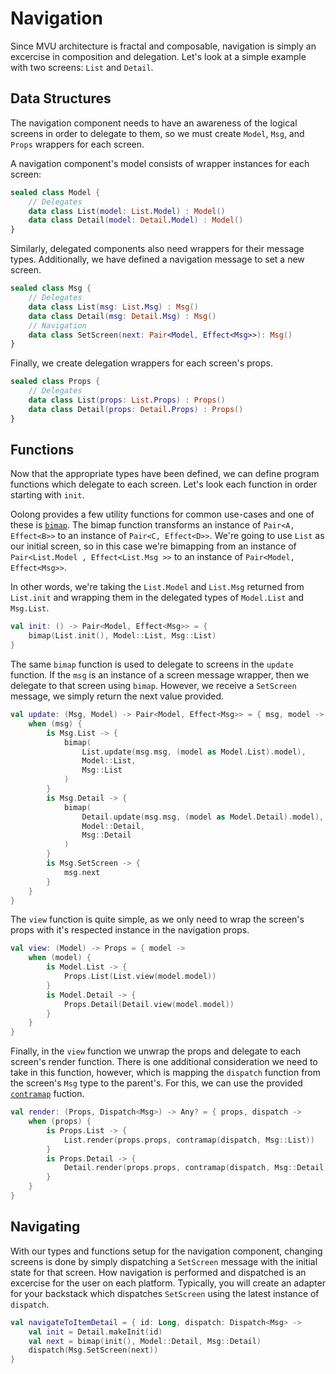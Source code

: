 # Navigation

Since MVU architecture is fractal and composable, navigation is simply an excercise in composition and delegation. Let's look at a simple example with two screens: `List` and `Detail`.

## Data Structures

The navigation component needs to have an awareness of the logical screens in order to delegate to them, so we must create `Model`, `Msg`, and `Props` wrappers for each screen.

A navigation component's model consists of wrapper instances for each screen:

```kotlin
sealed class Model {
    // Delegates
    data class List(model: List.Model) : Model()
    data class Detail(model: Detail.Model) : Model()
}
```

Similarly, delegated components also need wrappers for their message types. Additionally, we have defined a navigation message to set a new screen.

```kotlin
sealed class Msg {
    // Delegates
    data class List(msg: List.Msg) : Msg()
    data class Detail(msg: Detail.Msg) : Msg()
    // Navigation
    data class SetScreen(next: Pair<Model, Effect<Msg>>): Msg()
}
```

Finally, we create delegation wrappers for each screen's props.

```kotlin
sealed class Props {
    // Delegates
    data class List(props: List.Props) : Props()
    data class Detail(props: Detail.Props) : Props()
}
```

## Functions

Now that the appropriate types have been defined, we can define program functions which delegate to each screen. Let's look each function in order starting with `init`.

Oolong provides a few utility functions for common use-cases and one of these is [`bimap`](/oolong/oolong.next/bimap). The bimap function transforms an instance of `Pair<A, Effect<B>>` to an instance of `Pair<C, Effect<D>>`. We're going to use `List` as our initial screen, so in this case we're bimapping from an instance of `Pair<List.Model , Effect<List.Msg >>` to an instance of `Pair<Model, Effect<Msg>>`.

In other words, we're taking the `List.Model` and `List.Msg` returned from `List.init` and wrapping them in the delegated types of `Model.List` and `Msg.List`.

```kotlin
val init: () -> Pair<Model, Effect<Msg>> = {
    bimap(List.init(), Model::List, Msg::List)
}
```

The same `bimap` function is used to delegate to screens in the `update` function. If the `msg` is an instance of a screen message wrapper, then we delegate to that screen using `bimap`. However, we receive a `SetScreen` message, we simply return the next value provided.

```kotlin
val update: (Msg, Model) -> Pair<Model, Effect<Msg>> = { msg, model ->
    when (msg) {
        is Msg.List -> {
            bimap(
                List.update(msg.msg, (model as Model.List).model), 
                Model::List, 
                Msg::List
            )
        }
        is Msg.Detail -> {
            bimap(
                Detail.update(msg.msg, (model as Model.Detail).model), 
                Model::Detail, 
                Msg::Detail
            )
        }
        is Msg.SetScreen -> {
            msg.next
        }
    }
}
```

The `view` function is quite simple, as we only need to wrap the screen's props with it's respected instance in the navigation props.

```kotlin
val view: (Model) -> Props = { model ->
    when (model) {
        is Model.List -> {
            Props.List(List.view(model.model))
        }
        is Model.Detail -> {
            Props.Detail(Detail.view(model.model))
        }
    }
}
```

Finally, in the `view` function we unwrap the props and delegate to each screen's render function. There is one additional consideration we need to take in this function, however, which is mapping the `dispatch` function from the screen's `Msg` type to the parent's. For this, we can use the provided [`contramap`](/oolong/oolong.dispatch/contramap) fuction.

```kotlin
val render: (Props, Dispatch<Msg>) -> Any? = { props, dispatch ->
    when (props) {
        is Props.List -> {
            List.render(props.props, contramap(dispatch, Msg::List))
        }
        is Props.Detail -> {
            Detail.render(props.props, contramap(dispatch, Msg::Detail))
        }
    }
}
```

## Navigating

With our types and functions setup for the navigation component, changing screens is done by simply dispatching a `SetScreen` message with the initial state for that screen. How navigation is performed and dispatched is an excercise for the user on each platform. Typically, you will create an adapter for your backstack which dispatches `SetScreen` using the latest instance of `dispatch`.


```kotlin
val navigateToItemDetail = { id: Long, dispatch: Dispatch<Msg> ->
    val init = Detail.makeInit(id)
    val next = bimap(init(), Model::Detail, Msg::Detail)
    dispatch(Msg.SetScreen(next))
}
```
